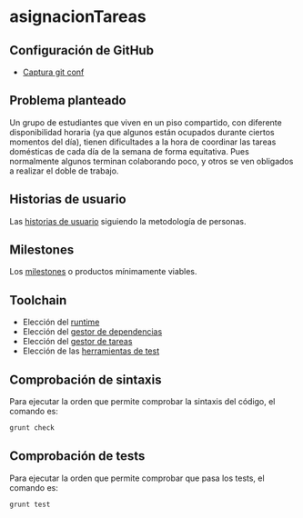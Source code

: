 # asignacionTareas

## Configuración de GitHub

- [Captura git conf](docs/iv-git-conf.png)

## Problema planteado

Un grupo de estudiantes que viven en un piso compartido, con diferente disponibilidad horaria (ya que algunos están ocupados durante ciertos momentos del día), tienen dificultades a la hora de coordinar las tareas domésticas de cada día de la semana de forma equitativa. Pues normalmente algunos terminan colaborando poco, y otros se ven obligados a realizar el doble de trabajo.

## Historias de usuario

Las [historias de usuario](docs/historias-usuario.md) siguiendo la metodología de personas.

## Milestones

Los [milestones](docs/milestones.md) o productos mínimamente viables.

## Toolchain

* Elección del [runtime](docs/runtime.md)
* Elección del [gestor de dependencias](docs/gestor-dependencias.md)
* Elección del [gestor de tareas](docs/gestor-tareas.md)
* Elección de las [herramientas de test](docs/herramientas-test.md)

## Comprobación de sintaxis

Para ejecutar la orden que permite comprobar la sintaxis del código, el comando es:
```bash
grunt check
```

## Comprobación de tests

Para ejecutar la orden que permite comprobar que pasa los tests, el comando es:
```bash
grunt test
```